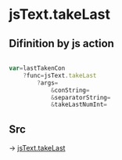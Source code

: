 # jsText.takeLast

## Difinition by js action

```js.js

var=lastTakenCon
	?func=jsText.takeLast
		?args=
			&conString=
			&separatorString=
			&takeLastNumInt=
```

## Src

-> [jsText.takeLast](https://github.com/puutaro/CommandClick/blob/master/app/src/main/java/com/puutaro/commandclick/fragment_lib/terminal_fragment/js_interface/text/JsText.kt#L61)


